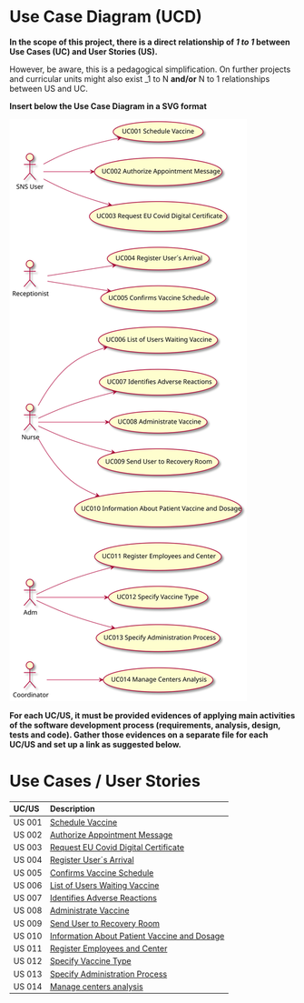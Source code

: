 # Use Case Diagram (UCD)

**In the scope of this project, there is a direct relationship of _1 to 1_ between Use Cases (UC) and User Stories (US).**

However, be aware, this is a pedagogical simplification. On further projects and curricular units might also exist _1 to N **and/or** N to 1 relationships between US and UC.

**Insert below the Use Case Diagram in a SVG format**

![UCD](UCD.svg)


**For each UC/US, it must be provided evidences of applying main activities of the software development process (requirements, analysis, design, tests and code). Gather those evidences on a separate file for each UC/US and set up a link as suggested below.**

# Use Cases / User Stories
| UC/US  | Description                                                               |                   
|:----|:------------------------------------------------------------------------|
| US 001 | [Schedule Vaccine](US001.md)|
| US 002 | [Authorize Appointment Message](US002.md)|
| US 003 | [Request EU Covid Digital Certificate](US003.md)|
| US 004 | [Register User´s Arrival](US004.md)|
| US 005 | [Confirms Vaccine Schedule](US005.md)|
| US 006 | [List of Users Waiting Vaccine](US006.md)|
| US 007 | [Identifies Adverse Reactions](US007.md)|
| US 008 | [Administrate Vaccine](US008.md)|
| US 009 | [Send User to Recovery Room](US009.md)|
| US 010 | [Information About Patient Vaccine and Dosage](US010.md)|
| US 011 | [Register Employees and Center](US011.md)|
| US 012 | [Specify Vaccine Type](US012.md)|
| US 013 | [Specify Administration Process](US013.md)|
| US 014 | [Manage centers analysis](US014.md)|


